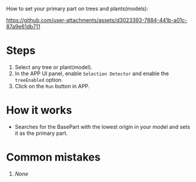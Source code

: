 How to set your primary part on trees and plants(models):

https://github.com/user-attachments/assets/d3023393-7884-441b-a01c-87a9e61db711

# Steps
1. Select any tree or plant(model).
2. In the APP UI panel, enable `Selection Detector` and enable the `treeEnabled` option.
3. Click on the `Run` button in APP.

# How it works
- Searches for the BasePart with the lowest origin in your model and sets it as the primary part.

# Common mistakes
1. *None*
